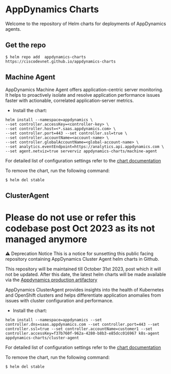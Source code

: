 
# AppDynamics Charts 

Welcome to the repository of Helm charts for deployments of AppDynamics agents.

## Get the repo

```
$ helm repo add  appdynamics-charts https://ciscodevnet.github.io/appdynamics-charts
```

## Machine Agent

AppDynamics Machine Agent offers application-centric server monitoring. It helps to proactively isolate and resolve application performance issues faster with actionable, correlated application-server metrics. 

* Install the chart:

```
helm install --namespace=appdynamics \
--set controller.accessKey=<controller-key> \ 
--set controller.host=<*.saas.appdynamics.com> \
--set controller.port=443 --set controller.ssl=true \
--set controller.accountName=<account-name> \
--set controller.globalAccountName=<global-account-name> \ 
--set analytics.eventEndpoint=https://analytics.api.appdynamics.com \
--set agent.netviz=true serverviz appdynamics-charts/machine-agent
```

For detailed list of configuration settings refer to the [chart documentation](https://ciscodevnet.github.io/appdynamics-charts/machine-agent/)

To remove the chart, run the following command:

```
$ helm del stable

```

## ClusterAgent

# Please do not use or refer this codebase post Oct 2023 as its not managed anymore

⚠️ Deprecation Notice
This is a notice for sunsetting this public facing repository containing AppDynamics Cluster Agent helm charts in Github.

This repository will be maintained till October 31st 2023, post which it will not be updated. After this date, the latest helm charts will be made available via the [Appdynamics production artifactory](https://appdynamics.jfrog.io/artifactory/appdynamics-cloud-helmcharts/) 

AppDynamics ClusterAgent provides insights into the health of Kubernetes and OpenShift clusters and helps differentiate application anomalies from issues with cluster configuration and performance.

* Install the chart:

```
helm install --namespace=appdynamics --set controller.dns=saas.appdynamics.com --set controller.port=443 --set controller.ssl=true --set controller.accountName=customer1 --set controller.accessKey=f37b760f-962a-4280-b8b3-e85dcc016967 k8s-agent appdynamics-charts/cluster-agent

```

For detailed list of configuration settings refer to the [chart documentation](https://ciscodevnet.github.io/appdynamics-charts/cluster-agent/)

To remove the chart, run the following command:

```
$ helm del stable

```

